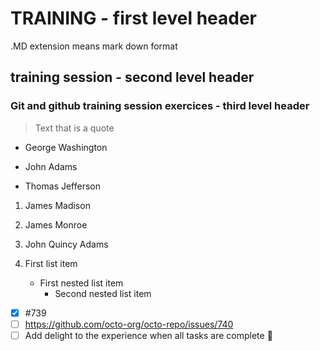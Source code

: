 # 
# TRAINING - first level header
.MD extension means mark down format
## training session - second level header
### Git and github training session exercices - third level header

> Text that is a quote

- George Washington
* John Adams
+ Thomas Jefferson

1. James Madison
2. James Monroe
3. John Quincy Adams

1. First list item
   - First nested list item
     - Second nested list item
    
- [x] #739
- [ ] https://github.com/octo-org/octo-repo/issues/740
- [ ] Add delight to the experience when all tasks are complete :tada:
